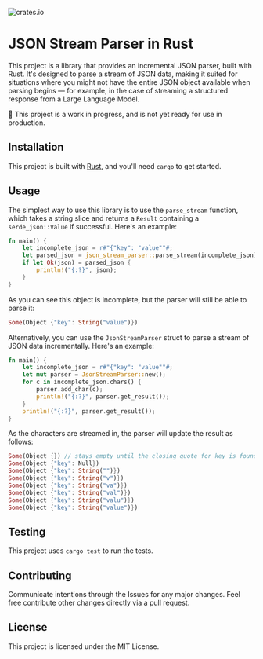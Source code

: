![crates.io](https://img.shields.io/crates/v/json-stream-parser.svg)

# JSON Stream Parser in Rust

This project is a library that provides an incremental JSON parser, built with Rust. It's designed to parse a stream of JSON data, making it suited for situations where you might not have the entire JSON object available when parsing begins — for example, in the case of streaming a structured response from a Large Language Model.

🚨 This project is a work in progress, and is not yet ready for use in production.

## Installation

This project is built with [Rust](https://www.rust-lang.org/), and you'll need `cargo` to get started.

## Usage

The simplest way to use this library is to use the `parse_stream` function, which takes a string slice and returns a `Result` containing a `serde_json::Value` if successful.
Here's an example:

```rust
fn main() {
    let incomplete_json = r#"{"key": "value""#;
    let parsed_json = json_stream_parser::parse_stream(incomplete_json);
    if let Ok(json) = parsed_json {
        println!("{:?}", json);
    }
}
```

As you can see this object is incomplete, but the parser will still be able to parse it:

```rust
Some(Object {"key": String("value")})
```

Alternatively, you can use the `JsonStreamParser` struct to parse a stream of JSON data incrementally. Here's an example:

```rust
fn main() {
    let incomplete_json = r#"{"key": "value""#;
    let mut parser = JsonStreamParser::new();
    for c in incomplete_json.chars() {
        parser.add_char(c);
        println!("{:?}", parser.get_result());
    }
    println!("{:?}", parser.get_result());
}
```

As the characters are streamed in, the parser will update the result as follows:

```rust
Some(Object {}) // stays empty until the closing quote for key is found
Some(Object {"key": Null})
Some(Object {"key": String("")})
Some(Object {"key": String("v")})
Some(Object {"key": String("va")})
Some(Object {"key": String("val")})
Some(Object {"key": String("valu")})
Some(Object {"key": String("value")})
```

## Testing

This project uses `cargo test` to run the tests.

## Contributing

Communicate intentions through the Issues for any major changes. Feel free contribute other changes directly via a pull request.

## License

This project is licensed under the MIT License.

